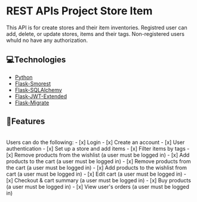 # REST APIs Project Store Item

This API is for create stores and their item inventories. Registred user can add, delete, or update stores, items and their tags. Non-registered users whuld no have any authorization.

## 💻Technologies
- [Python](https://www.python.org/ "Python")
- [Flask-Smorest](https://flask-smorest.readthedocs.io/en/latest/ "Flask-Smorest")
- [Flask-SQLAlchemy](https://flask-sqlalchemy.palletsprojects.com/en/3.0.x/ "Flask-SQLAlchemy")
- [Flask-JWT-Extended](https://flask-jwt-extended.readthedocs.io/en/stable/ "Flask-JWT")
- [Flask-Migrate](https://flask-migrate.readthedocs.io/en/latest/ "Flask-Migrate")


## 📌Features
<br>
Users can do the following:
- [x] Login
- [x] Create an account
- [x] User authentication
- [x] Set up a store and add items   
- [x] Filter items by tags
- [x] Remove products from the wishlist (a user must be logged in)
- [x] Add products to the cart (a user must be logged in)
- [x] Remove products from the cart (a user must be logged in)
- [x] Add products to the wishlist from cart (a user must be logged in)
- [x] Edit cart (a user must be logged in)
- [x] Checkout & cart summary (a user must be logged in)
- [x] Buy products (a user must be logged in)
- [x] View user's orders (a user must be logged in)
